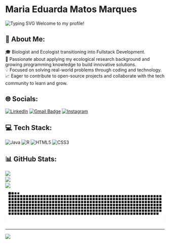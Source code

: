 # Maria Eduarda Matos Marques

<img src="https://readme-typing-svg.demolab.com?font=Fira+Code&size=35&pause=1000&color=049DE9&width=1000&lines=Hi+there%2C+my+name+is+Maria+Eduarda!👋" alt="Typing SVG"/></a>
Welcome to my profile!

## 💫 About Me:
🎓 Biologist and Ecologist transitioning into Fullstack Development.<br>🚀 Passionate about applying my ecological research background and growing programming knowledge to build innovative solutions.<br>💡 Focused on solving real-world problems through coding and technology.<br>📈 Eager to contribute to open-source projects and collaborate with the tech community to learn and grow.


## 🌐 Socials:
[![LinkedIn](https://img.shields.io/badge/LinkedIn-%230077B5.svg?logo=linkedin&logoColor=white)](https://linkedin.com/in/mariaeduardamatosmarques) [![Gmail Badge](https://img.shields.io/badge/-Gmail-c14438?style=flat-square&logo=Gmail&logoColor=white&link=mailto:mariaeduarda.matos@gmail.com)](mailto:mariaeduarda.matos@gmail.com) [![Instagram](https://img.shields.io/badge/Instagram-%23E4405F.svg?logo=Instagram&logoColor=white)](https://instagram.com/mariaeduardam)

## 💻 Tech Stack:
![Java](https://img.shields.io/badge/java-%23ED8B00.svg?style=for-the-badge&logo=openjdk&logoColor=white) ![R](https://img.shields.io/badge/r-%23276DC3.svg?style=for-the-badge&logo=r&logoColor=white) ![HTML5](https://img.shields.io/badge/html5-%23E34F26.svg?style=for-the-badge&logo=html5&logoColor=white) ![CSS3](https://img.shields.io/badge/css3-%231572B6.svg?style=for-the-badge&logo=css3&logoColor=white)
## 📊 GitHub Stats:
![](https://github-readme-stats.vercel.app/api?username=mariaemrqs&theme=dark&hide_border=false&include_all_commits=false&count_private=false)<br/>
![](https://github-readme-streak-stats.herokuapp.com/?user=mariaemrqs&theme=dark&hide_border=false)<br/>
![](https://github-readme-stats.vercel.app/api/top-langs/?username=mariaemrqs&theme=dark&hide_border=false&include_all_commits=false&count_private=false&layout=compact)
![GitHub Snake Dark](https://raw.githubusercontent.com/Platane/snk/output/github-contribution-grid-snake-dark.svg?username=mariaemrqs)

---
[![](https://visitcount.itsvg.in/api?id=mariaemrqs&icon=0&color=0)](https://visitcount.itsvg.in)

<!-- Proudly created with GPRM ( https://gprm.itsvg.in ) -->
